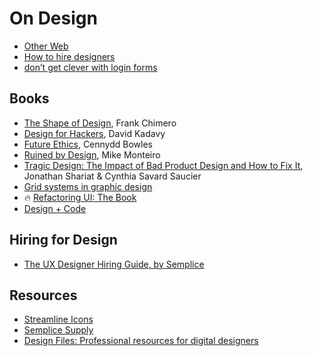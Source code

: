 # On Design

- [Other Web](https://kedzich.com/)
- [How to hire designers](https://medium.com/intercom-inside/how-to-hire-designers-960663e3a3e6)
- [don’t get clever with login forms](http://bradfrost.com/blog/post/dont-get-clever-with-login-forms/)

## Books
- [The Shape of Design](https://shapeofdesignbook.com), Frank Chimero
- [Design for Hackers](https://www.amazon.com/Design-Hackers-Reverse-Engineering-Beauty/dp/1119998956), David Kadavy
- [Future Ethics](https://www.amazon.com/Future-Ethics-Cennydd-Bowles/dp/1999601912), Cennydd Bowles
- [Ruined by Design](https://www.amazon.com/Ruined-Design-Designers-Destroyed-World/dp/1090532083/), Mike Monteiro
- [Tragic Design: The Impact of Bad Product Design and How to Fix It](https://www.amazon.com/Tragic-Design-Impact-Bad-Product/dp/149192361X/), Jonathan Shariat & Cynthia Savard Saucier
- [Grid systems in graphic design](https://www.amazon.com/gp/product/3721201450/)
- 🔥 [Refactoring UI: The Book](https://refactoringui.com/book)
- [Design + Code](https://designcode.io)

## Hiring for Design
- [The UX Designer Hiring Guide, by Semplice](https://www.semplice.com/the-ux-designer-hiring-guide)


## Resources
- [Streamline Icons](https://streamlineicons.com/)
- [Semplice Supply](https://www.semplice.com/supply)
- [Design Files: Professional resources for digital designers](https://files.design/)
